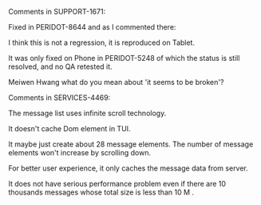 Comments in SUPPORT-1671:

Fixed in PERIDOT-8644 and as I commented there:

I think this is not a regression, it is reproduced on Tablet.

It was only fixed on Phone in PERIDOT-5248 of which the status is still resolved, and no QA retested it.

Meiwen Hwang what do you mean about 'it seems to be broken'?


Comments in SERVICES-4469:

The message list uses infinite scroll technology.

It doesn't cache Dom element in TUI.

It maybe just create about 28 message elements. The number of message elements won't increase by scrolling down.

For better user experience, it only caches the message data from server.

It does not have serious performance problem even if there are 10 thousands messages whose total size is less than 10 M .
